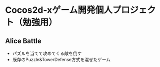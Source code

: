 # Cocos2d-xゲーム開発個人プロジェクト（勉強用）

## Alice Battle

- パズルを当てて攻めてくる敵を倒す
- 既存のPuzzle&TowerDefense方式を混ぜたゲーム



